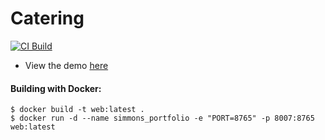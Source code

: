 # Catering
[![CI Build](https://github.com/bsimmons123/invstore/actions/workflows/docker-image.yml/badge.svg)](https://github.com/bsimmons123/invstore/actions/workflows/docker-image.yml)
- View the demo [here](https://invstore.brandon-simmons.work)

#### Building with Docker:
```
$ docker build -t web:latest .
$ docker run -d --name simmons_portfolio -e "PORT=8765" -p 8007:8765 web:latest
```
